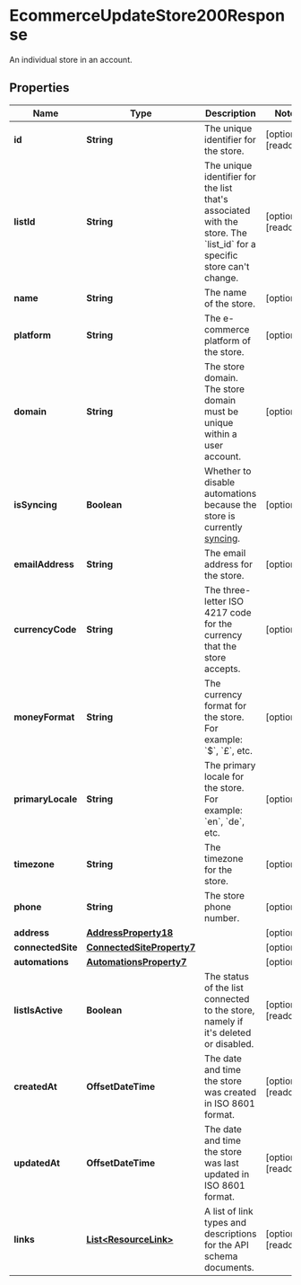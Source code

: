 

# EcommerceUpdateStore200Response

An individual store in an account.

## Properties

| Name | Type | Description | Notes |
|------------ | ------------- | ------------- | -------------|
|**id** | **String** | The unique identifier for the store. |  [optional] [readonly] |
|**listId** | **String** | The unique identifier for the list that&#39;s associated with the store. The &#x60;list_id&#x60; for a specific store can&#39;t change. |  [optional] [readonly] |
|**name** | **String** | The name of the store. |  [optional] |
|**platform** | **String** | The e-commerce platform of the store. |  [optional] |
|**domain** | **String** | The store domain.  The store domain must be unique within a user account. |  [optional] |
|**isSyncing** | **Boolean** | Whether to disable automations because the store is currently [syncing](https://mailchimp.com/developer/marketing/docs/e-commerce/#pausing-store-automations). |  [optional] |
|**emailAddress** | **String** | The email address for the store. |  [optional] |
|**currencyCode** | **String** | The three-letter ISO 4217 code for the currency that the store accepts. |  [optional] |
|**moneyFormat** | **String** | The currency format for the store. For example: &#x60;$&#x60;, &#x60;£&#x60;, etc. |  [optional] |
|**primaryLocale** | **String** | The primary locale for the store. For example: &#x60;en&#x60;, &#x60;de&#x60;, etc. |  [optional] |
|**timezone** | **String** | The timezone for the store. |  [optional] |
|**phone** | **String** | The store phone number. |  [optional] |
|**address** | [**AddressProperty18**](AddressProperty18.md) |  |  [optional] |
|**connectedSite** | [**ConnectedSiteProperty7**](ConnectedSiteProperty7.md) |  |  [optional] |
|**automations** | [**AutomationsProperty7**](AutomationsProperty7.md) |  |  [optional] |
|**listIsActive** | **Boolean** | The status of the list connected to the store, namely if it&#39;s deleted or disabled. |  [optional] [readonly] |
|**createdAt** | **OffsetDateTime** | The date and time the store was created in ISO 8601 format. |  [optional] [readonly] |
|**updatedAt** | **OffsetDateTime** | The date and time the store was last updated in ISO 8601 format. |  [optional] [readonly] |
|**links** | [**List&lt;ResourceLink&gt;**](ResourceLink.md) | A list of link types and descriptions for the API schema documents. |  [optional] [readonly] |



